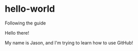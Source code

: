 # hello-world
Following the guide

Hello there!

My name is Jason, and I'm trying to learn how to use GitHub!

